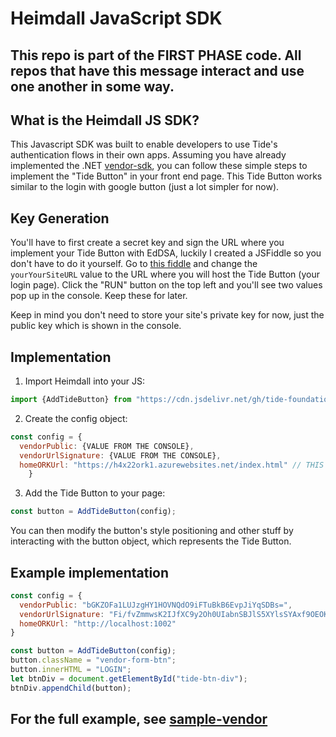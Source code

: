 # Heimdall JavaScript SDK

## This repo is part of the FIRST PHASE code. All repos that have this message interact and use one another in some way.

## What is the Heimdall JS SDK?
This Javascript SDK was built to enable developers to use Tide's authentication flows in their own apps. Assuming you have already implemented the .NET [vendor-sdk](https://github.com/tide-foundation/vendor-sdk), you can follow these simple steps to implement the "Tide Button" in your front end page. This Tide Button works similar to the login with google button (just a lot simpler for now). 

## Key Generation
You'll have to first create a secret key and sign the URL where you implement your Tide Button with EdDSA, luckily I created a JSFiddle so you don't have to do it yourself. Go to [this fiddle](https://jsfiddle.net/NotMyDog/vos0eLbq/1/) and change the ```yourYourSiteURL``` value to the URL where you will host the Tide Button (your login page). Click the "RUN" button on the top left and you'll see two values pop up in the console. Keep these for later.

Keep in mind you don't need to store your site's private key for now, just the public key which is shown in the console.

## Implementation
1. Import Heimdall into your JS:
```javascript
import {AddTideButton} from "https://cdn.jsdelivr.net/gh/tide-foundation/heimdall@main/heimdall.js";
```
2. Create the config object:
```javascript
const config = {
  vendorPublic: {VALUE FROM THE CONSOLE},
  vendorUrlSignature: {VALUE FROM THE CONSOLE},
  homeORKUrl: "https://h4x22ork1.azurewebsites.net/index.html" // THIS MAY CHANGE!!!! WE WILL POST A LINK OF ALL THE AVAILABLE ORKS SOMEWHERE ONE DAY
    }
```

3. Add the Tide Button to your page:
```javascript
const button = AddTideButton(config);
```

You can then modify the button's style positioning and other stuff by interacting with the button object, which represents the Tide Button.

## Example implementation
```javascript
const config = {
  vendorPublic: "bGKZOFa1LUJzgHY1HOVNQdO9iFTuBkB6EvpJiYqSDBs=",
  vendorUrlSignature: "Fi/fvZmmwsK2IJfXC9y2Oh0UIabnSBJlS5XYlsSYAxf9OEOK543D6nM5b5Xs2h2GFl93AzJ7yrU1u7fzk4/EDQ==",
  homeORKUrl: "http://localhost:1002"
}

const button = AddTideButton(config);
button.className = "vendor-form-btn";
button.innerHTML = "LOGIN";
let btnDiv = document.getElementById("tide-btn-div");
btnDiv.appendChild(button);

```

## For the full example, see [sample-vendor](https://github.com/tide-foundation/sample-vendor/tree/main)
